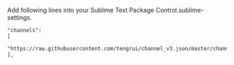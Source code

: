 Add following lines into your Sublime Text Package Control.sublime-settings.

	"channels":
	[
		"https://raw.githubusercontent.com/tengrui/channel_v3.json/master/channel_v3.json"
	],
